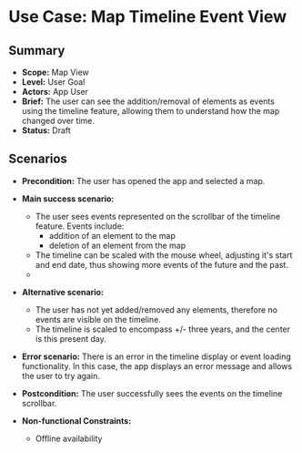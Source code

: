 # Use Case: Map Timeline Event View

## Summary

- **Scope:** Map View
- **Level:** User Goal
- **Actors:** App User
- **Brief:** The user can see the addition/removal of elements as events using the timeline feature, allowing them to understand how the map changed over time.
- **Status:** Draft

## Scenarios

- **Precondition:**
  The user has opened the app and selected a map.
- **Main success scenario:**
  - The user sees events represented on the scrollbar of the timeline feature.
  Events include:
    - addition of an element to the map
    - deletion of an element from the map
  - The timeline can be scaled with the mouse wheel, adjusting it's start and end date, thus showing more events of the future and the past.
  - 

- **Alternative scenario:**
  - The user has not yet added/removed any elements, therefore no events are visible on the timeline.
  - The timeline is scaled to encompass +/- three years, and the center is this present day.
- **Error scenario:**
  There is an error in the timeline display or event loading functionality. 
  In this case, the app displays an error message and allows the user to try again.
- **Postcondition:**
  The user successfully sees the events on the timeline scrollbar.
- **Non-functional Constraints:**
  - Offline availability

